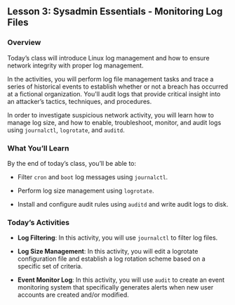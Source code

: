 ## Lesson 3: Sysadmin Essentials - Monitoring Log Files 
 
### Overview

Today’s class will introduce Linux log management and how to ensure network integrity with proper log management.

In the activities, you will perform log file management tasks and trace a series of historical events to establish whether or not a breach has occurred at a fictional organization. You'll audit logs that provide critical insight into an attacker’s tactics, techniques, and procedures.

In order to investigate suspicious network activity, you will learn how to manage log size, and how to enable, troubleshoot, monitor, and audit logs using `journalctl`, `logrotate`, and `auditd`.
 
### What You’ll Learn
 
By the end of today’s class, you’ll be able to:
 
-  Filter `cron` and `boot` log messages using `journalctl`.

-  Perform log size management using `logrotate`.

-  Install and configure audit rules using `auditd` and write audit logs to disk.

### Today’s Activities

* **Log Filtering**: In this activity, you will use `journalctl` to filter log files. 

* **Log Size Management**: In this activity, you will edit a logrotate configuration file and establish a log rotation scheme based on a specific set of criteria.

* **Event Monitor Log**: In this activity, you will use `audit` to create an event monitoring system that specifically generates alerts when new user accounts are created and/or modified.

